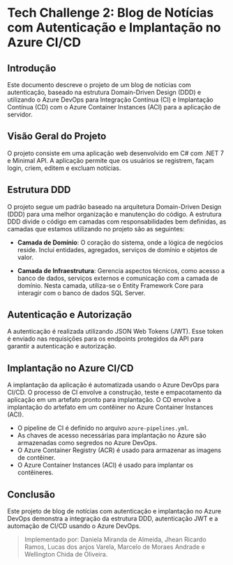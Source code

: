 # Tech Challenge 2: Blog de Notícias com Autenticação e Implantação no Azure CI/CD

## Introdução

Este documento descreve o projeto de um blog de notícias com autenticação, baseado na estrutura Domain-Driven Design (DDD) e utilizando o Azure DevOps para Integração Contínua (CI) e Implantação Contínua (CD) com o Azure Container Instances (ACI) para a aplicação de servidor.

## Visão Geral do Projeto

O projeto consiste em uma aplicação web desenvolvido em C# com .NET 7 e Minimal API. A aplicação permite que os usuários se registrem, façam login, criem, editem e excluam notícias.

## Estrutura DDD

O projeto segue um padrão baseado na arquitetura Domain-Driven Design (DDD) para uma melhor organização e manutenção do código. A estrutura DDD divide o código em camadas com responsabilidades bem definidas, as camadas que estamos utilizando no projeto são as seguintes:

- **Camada de Domínio**: O coração do sistema, onde a lógica de negócios reside. Inclui entidades, agregados, serviços de domínio e objetos de valor.

- **Camada de Infraestrutura**: Gerencia aspectos técnicos, como acesso a banco de dados, serviços externos e comunicação com a camada de domínio. Nesta camada, utiliza-se o Entity Framework Core para interagir com o banco de dados SQL Server.

## Autenticação e Autorização

A autenticação é realizada utilizando JSON Web Tokens (JWT). Esse token é enviado nas requisições para os endpoints protegidos da API para garantir a autenticação e autorização.

## Implantação no Azure CI/CD

A implantação da aplicação é automatizada usando o Azure DevOps para CI/CD. O processo de CI envolve a construção, teste e empacotamento da aplicação em um artefato pronto para implantação. O CD envolve a implantação do artefato em um contêiner no Azure Container Instances (ACI).

- O pipeline de CI é definido no arquivo `azure-pipelines.yml`.
- As chaves de acesso necessárias para implantação no Azure são armazenadas como segredos no Azure DevOps.
- O Azure Container Registry (ACR) é usado para armazenar as imagens de contêiner.
- O Azure Container Instances (ACI) é usado para implantar os contêineres.

## Conclusão

Este projeto de blog de notícias com autenticação e implantação no Azure DevOps demonstra a integração da estrutura DDD, autenticação JWT e a automação de CI/CD usando o Azure DevOps.

> Implementado por: Daniela Miranda de Almeida, Jhean Ricardo Ramos, Lucas dos anjos Varela, Marcelo de Moraes Andrade e Wellington Chida de Oliveira.
